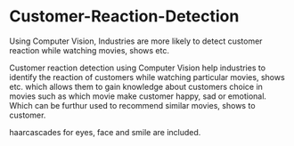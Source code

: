 # Customer-Reaction-Detection
Using Computer Vision, Industries are more likely to detect customer reaction while watching movies, shows etc.

Customer reaction detection using Computer Vision help industries to identify the reaction of customers while watching particular movies, shows etc. which allows them to gain knowledge about customers choice in movies such as which movie make customer happy, sad or emotional. Which can be furthur used to recommend similar movies, shows to customer.

haarcascades for eyes, face and smile are included.
